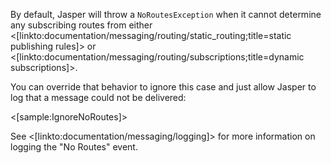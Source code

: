 <!--title:"No Route" Behavior-->

By default, Jasper will throw a `NoRoutesException` when it cannot determine any subscribing routes from either
<[linkto:documentation/messaging/routing/static_routing;title=static publishing rules]> or <[linkto:documentation/messaging/routing/subscriptions;title=dynamic subscriptions]>.

You can override that behavior to ignore this case and just allow Jasper to log that a message could not be delivered:

<[sample:IgnoreNoRoutes]>

See <[linkto:documentation/messaging/logging]> for more information on logging the "No Routes" event.